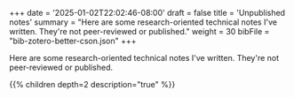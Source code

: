 +++
date = '2025-01-02T22:02:46-08:00'
draft = false
title = 'Unpublished notes'
summary = "Here are some research-oriented technical notes I've written. They're not peer-reviewed or published."
weight = 30
bibFile = "bib-zotero-better-cson.json"
+++
<!-- Must include "bib" in filename: https://labs.loupbrun.ca/hugo-cite/usage/ -->

Here are some research-oriented technical notes I've written. They're not peer-reviewed or published. 

{{% children depth=2 description="true" %}}
